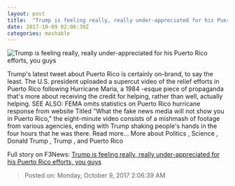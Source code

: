 ```yaml
---
layout: post
title:  "Trump is feeling really, really under-appreciated for his Puerto Rico efforts, you guys"
date: 2017-10-09 02:06:39Z
categories: mashable
---
```


![Trump is feeling really, really under-appreciated for his Puerto Rico efforts, you guys](https://i.amz.mshcdn.com/GPcD_BmDcRC2cV7VE3mHTkiDwIY=/1200x630/2017%2F10%2F09%2F95%2F7729a0085ab04c3e9db614fe8e8054c3.1a6be.jpg)

Trump's latest tweet about Puerto Rico is certainly on-brand, to say the least. The U.S. president uploaded a supercut video of the relief efforts in Puerto Rico following Hurricane Maria, a 1984 -esque piece of propaganda that's more about receiving the credit for helping, rather than well, actually helping. SEE ALSO: FEMA omits statistics on Puerto Rico hurricane response from website Titled "What the fake news media will not show you in Puerto Rico," the eight-minute video consists of a mishmash of footage from various agencies, ending with Trump shaking people's hands in the four hours that he was there. Read more... More about Politics , Science , Donald Trump , Trump , and Puerto Rico


Full story on F3News: [Trump is feeling really, really under-appreciated for his Puerto Rico efforts, you guys](http://www.f3nws.com/n/A2DyRB)

> Posted on: Monday, October 9, 2017 2:06:39 AM
